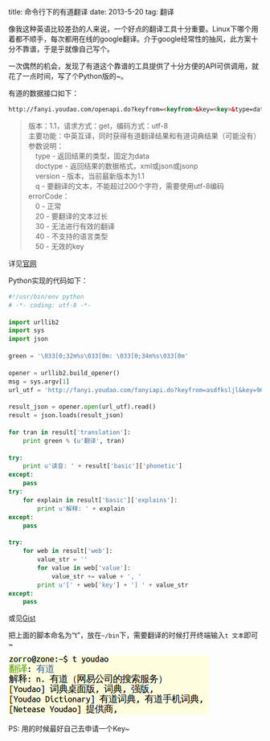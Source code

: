 title: 命令行下的有道翻译
date: 2013-5-20
tag: 翻译

像我这种英语比较差劲的人来说，一个好点的翻译工具十分重要。Linux下哪个用着都不顺手，每次都用在线的google翻译。介于google经常性的抽风，此方案十分不靠谱，于是乎就像自己写个。

一次偶然的机会，发现了有道这个靠谱的工具提供了十分方便的API可供调用，就花了一点时间，写了个Python版的~。

有道的数据接口如下：

```html
http://fanyi.youdao.com/openapi.do?keyfrom=<keyfrom>&key=<key>&type=data&doctype=<doctype>&version=1.1&q=要翻译的文本
```

> 版本：1.1，请求方式：get，编码方式：utf-8  
> 主要功能：中英互译，同时获得有道翻译结果和有道词典结果（可能没有）  
> 参数说明：  
> 　type - 返回结果的类型，固定为data  
> 　doctype - 返回结果的数据格式，xml或json或jsonp  
> 　version - 版本，当前最新版本为1.1  
> 　q - 要翻译的文本，不能超过200个字符，需要使用utf-8编码  
> errorCode：  
> 　0 - 正常  
> 　20 - 要翻译的文本过长  
> 　30 - 无法进行有效的翻译  
> 　40 - 不支持的语言类型  
> 　50 - 无效的key  

详见[官网](http://fanyi.youdao.com/openapi?path=data-mode)

Python实现的代码如下：

```python
#!/usr/bin/env python
# -*- coding: utf-8 -*-

import urllib2
import sys
import json

green = '\033[0;32m%s\033[0m: \033[0;34m%s\033[0m'

opener = urllib2.build_opener()
msg = sys.argv[1]
url_utf = 'http://fanyi.youdao.com/fanyiapi.do?keyfrom=asdfksljl&key=908880018&type=data&doctype=json&version=1.1&q=' + msg 

result_json = opener.open(url_utf).read()
result = json.loads(result_json)

for tran in result['translation']:
    print green % (u'翻译', tran)

try:
    print u'读音: ' + result['basic']['phonetic']
except:
    pass
try:
    for explain in result['basic']['explains']:
        print u'解释: ' + explain
except:
    pass

try:
    for web in result['web']:
        value_str = ''
        for value in web['value']:
            value_str += value + ', '
        print u'[' + web['key'] + '] ' + value_str
except:
    pass
```

或见[Gist](https://gist.github.com/zqqf16/5610235)

把上面的脚本命名为“t”，放在`~/bin`下，需要翻译的时候打开终端输入`t 文本`即可~

![图片](/static/img/youdao-translation.png)

PS: 用的时候最好自己去申请一个Key~
